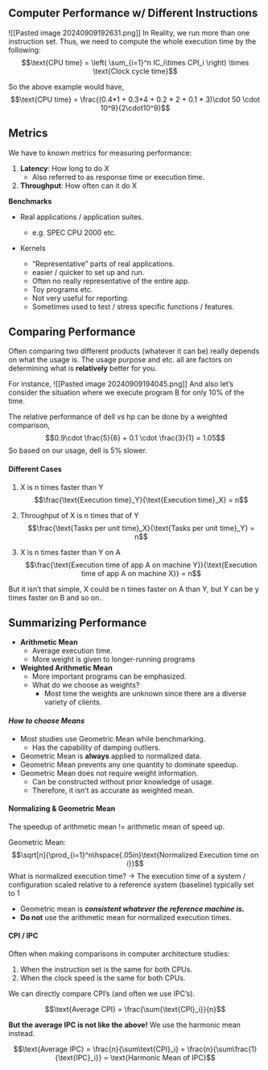 ## Computer Performance w/ Different Instructions

![[Pasted image 20240909192631.png]]
In Reality, we run more than one instruction set. Thus, we need to compute the whole execution time by the following:
$$\text{CPU time} = \left( \sum_{i=1}^n IC_i\times CPI_i \right) \times \text{Clock cycle time}$$

So the above example would have,
$$\text{CPU time} = \frac{(0.4*1 + 0.3*4 + 0.2 * 2 + 0.1 * 3)\cdot 50 \cdot 10^9}{2\cdot10^9}$$

## Metrics
We have to known metrics for measuring performance:
1. **Latency**: How long to do X
	- Also referred to as response time or execution time.
2. **Throughput**: How often can it do X

**Benchmarks**
- Real applications / application suites.
	- e.g. SPEC CPU 2000 etc.

- Kernels
	- “Representative” parts of real applications.
	- easier / quicker to set up and run.
	- Often no really representative of the entire app.
	- Toy programs etc.
	- Not very useful for reporting.
	- Sometimes used to test / stress specific functions / features.


## Comparing Performance
Often comparing two different products (whatever it can be) really depends on what the usage is. The usage purpose and etc. all are factors on determining what is **relatively** better for you.

For instance, 
![[Pasted image 20240909194045.png]]
And also let’s consider the situation where we execute program B for only 10% of the time.

The relative performance of dell vs hp can be done by a weighted comparison,
$$0.9\cdot \frac{5}{6} + 0.1 \cdot \frac{3}{1} = 1.05$$So based on our usage, dell is 5% slower.


#### Different Cases

1. X is n times faster than Y
$$\frac{\text{Execution time}_Y}{\text{Execution time}_X} = n$$

2. Throughput of X is n times that of Y
$$\frac{\text{Tasks per unit time}_X}{\text{Tasks per unit time}_Y} = n$$

3. X is n times faster than Y on A
$$\frac{\text{Execution time of app A on machine Y}}{\text{Execution time of app A on machine X}} = n$$

But it isn’t that simple, X could be n times faster on A than Y, but Y can be y times faster on B and so on..

## Summarizing Performance

- **Arithmetic Mean**
	- Average execution time.
	- More weight is given to longer-running programs
- **Weighted Arithmetic Mean**
	- More important programs can be emphasized.
	- What do we choose as weights?
		- Most time the weights are unknown since there are a diverse variety of clients.


#### ***How to choose Means***
- Most studies use Geometric Mean while benchmarking.
	- Has the capability of damping outliers.
- Geometric Mean is **always** applied to normalized data.
- Geometric Mean prevents any one quantity to dominate speedup.
- Geometric Mean does not require weight information.
	- Can be constructed without prior knowledge of usage.
	- Therefore, it isn’t as accurate as weighted mean.


#### Normalizing & Geometric Mean
The speedup of arithmetic mean != arithmetic mean of speed up.

Geometric Mean:
$$\sqrt[n]{\prod_{i=1}^n\hspace{.05in}\text{Normalized Execution time on i}}$$
What is normalized execution time?
→ The execution time of a system / configuration scaled relative to a reference system (baseline) typically set to 1

- Geometric mean is ***consistent whatever the reference machine is.***
- **Do not** use the arithmetic mean for normalized execution times.

#### CPI / IPC
Often when making comparisons in computer architecture studies:
1. When the instruction set is the same for both CPUs.
2. When the clock speed is the same for both CPUs.

We can directly compare CPI’s (and often we use IPC’s).

$$\text{Average CPI} = \frac{\sum{\text{CPI}_i}}{n}$$

**But the average IPC is not like the above!** We use the harmonic mean instead.

$$\text{Average IPC} = \frac{n}{\sum\text{CPI}_i} = \frac{n}{\sum\frac{1}{\text{IPC}_i}} = \text{Harmonic Mean of IPC}$$


